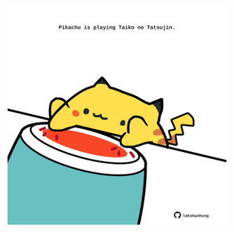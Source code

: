 <!-- built at 27/12/2021, 07:02:27 UTC -->
<p align="center">
  <img width="500" height="500" src="./ReadmeImage.svg">
</p>
